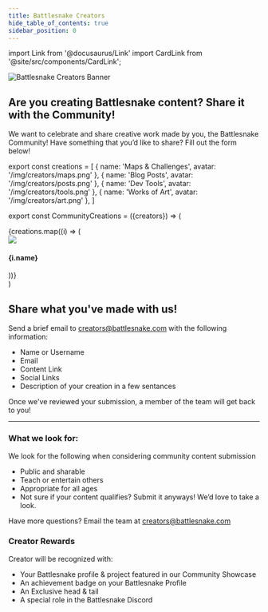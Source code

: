 ```yaml
---
title: Battlesnake Creators
hide_table_of_contents: true
sidebar_position: 0
---
```


import Link from '@docusaurus/Link'
import CardLink from '@site/src/components/CardLink';


![Battlesnake Creators Banner](/img/creators/creators_banner.png)

## Are you creating Battlesnake content? Share it with the Community!

We want to celebrate and share creative work made by you, the Battlesnake Community! Have something that you’d like to share? Fill out the form below!

export const creations = [
  {
    name: 'Maps & Challenges', 
    avatar: '/img/creators/maps.png'
  },
  {
    name: 'Blog Posts', 
    avatar: '/img/creators/posts.png'
  },
  {
    name: 'Dev Tools', 
    avatar: '/img/creators/tools.png'
  },
   {
    name: 'Works of Art', 
    avatar: '/img/creators/art.png'
  },
]

export const CommunityCreations = ({creators}) => (
  <div className="row">
    {creations.map((i) => (
      <div key={i.name} className="col col--3">
        <CardLink bodyStyle={{ display: 'flex', alignItems: 'center', gap: '10px' }}>
          <img src={i.avatar} style={{width: '80px'}} />
          <div bodyStyle={{ display: 'flex', alignItems: 'center', gap: '1px' }}>
          <h4>{i.name}</h4>
        </div>
        </CardLink> 
      </div>
    ))}
  </div>
)

<CommunityCreations creators={creations} />

## Share what you've made with us!
Send a brief email to creators@battlesnake.com with the following information:
- Name or Username
- Email
- Content Link
- Social Links
- Description of your creation in a few sentances

Once we've reviewed your submission, a member of the team will get back to you!

---

### What we look for:

We look for the following when considering community content submission
- Public and sharable
- Teach or entertain others
- Appropriate for all ages
- Not sure if your content qualifies?‍ Submit it anyways! We’d love to take a look.

Have more questions? Email the team at creators@battlesnake.com

### Creator Rewards
Creator will be recognized with:

- Your Battlesnake profile & project featured in our Community Showcase
- An achievement badge on your Battlesnake Profile
- An Exclusive head & tail
- A special role in the Battlesnake Discord

